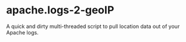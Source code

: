 # apache.logs-2-geoIP
A quick and dirty multi-threaded script to pull location data out of your Apache logs. 
